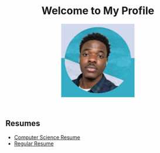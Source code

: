 <html lang="en">
<head>
    <meta charset="UTF-8">
    <meta name="viewport" content="width=device-width, initial-scale=1.0">
</head>
<body>
    <header>
        <h1>Welcome to My Profile</h1>
        <p><img src="profile.jpg" alt="Profile Picture" style="width:200px;height:200px;"></p>
    </header>
    <section>
        <h2>Resumes</h2>
        <ul>
            <li><a href="ComputerScienceResume.pdf" target="_blank">Computer Science Resume</a></li>
            <li><a href="CusstomerServiceResume.pdf" target="_blank">Regular Resume</a></li>
        </ul>
    </section>
</body>
</html>
